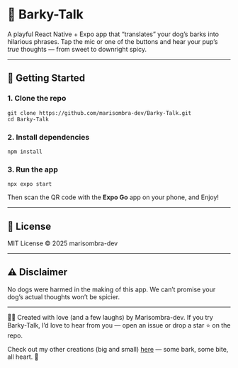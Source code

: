 # 🐾 Barky-Talk

A playful React Native + Expo app that “translates” your dog’s barks into hilarious phrases.
Tap the mic or one of the buttons and hear your pup’s *true* thoughts — from sweet to downright spicy.

---

## 🚀 Getting Started

### 1. Clone the repo
    git clone https://github.com/marisombra-dev/Barky-Talk.git
    cd Barky-Talk

### 2. Install dependencies
    npm install

### 3. Run the app
    npx expo start
Then scan the QR code with the **Expo Go** app on your phone, and Enjoy!

---

## 📜 License
MIT License © 2025 marisombra-dev

---

## ⚠️ Disclaimer
No dogs were harmed in the making of this app.
We can’t promise your dog’s actual thoughts won’t be spicier.

---

👩‍💻
Created with love (and a few laughs) by Marisombra-dev.
If you try Barky-Talk, I’d love to hear from you — open an issue or drop a star ⭐ on the repo.

Check out my other creations (big and small) [here](https://github.com/marisombra-dev) — some bark, some bite, all heart. 🐾



